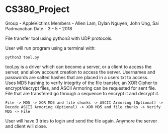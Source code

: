 # CS380_Project

Group - AppleVictims
Members - Allen Lam, Dylan Nguyen, John Ung, Sai Padmanaban
Date - 3 - 5 - 2018

File transfer tool using python3 with UDP protocols. 

User will run program using a terminal with: 

	python3 tool.py

tool.py is a driver which can become a server, or a client to access the server, and allow account creation to access the server.
Usernames and passwords are salted hashes that are placed in a users.txt to access.  
Uses MD5 hashing to verify integrity of the file transfer, an XOR Cipher to encrypt/decrypt files, and ASCII Armoring can be requested for sent file.
File that are transfered go through a sequence to encrypt it and decrypt it.
	
	File -> MD5 -> XOR MD5 and file chunks -> ASCII Armoring (Optional) -> Decode ASCII Armoring (Optional) -> XOR MD5 and file chunks -> Verify MD5 -> File

User will have 3 tries to login and send the file again. Anymore the server and client will close. 



